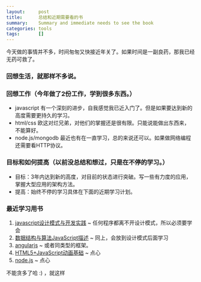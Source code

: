 ```yaml
---
layout:     post
title:      总结和近期需要看的书
summary:    Summary and immediate needs to see the book
categories: tools
tags:       []
---
```


今天做的事情并不多，时间匆匆又快接近年关了。如果时间是一副良药，那我已经无药可救了。

### 回想生活，就那样不多说。

### 回想工作（今年做了2份工作，学到很多东西。）
* javascript 有一个深刻的进步，自我感觉我已近入门了。但是如果要达到新的高度需要更持久的学习。
* html/css 欧这对烂兄弟，对他们的掌握还是很有限。只能说能做出东西来，不能算好。
* node.js/mongodb 最近也有在一直学习，总的来说还可以。如果做网络编程还需要看HTTP协议。

### 目标和如何提高（以前没总结和想过，只是在不停的学习。）
* 目标：3年内达到新的高度，对目前的状态进行突破。写一些有力度的应用，掌握大型应用的架构方法。
* 提高：始终不停的学习具体在下面的近期学习计划。

### 最近学习用书
1. [javascript设计模式与开发实践](http://item.jd.com/11686375.html) ~ 任何程序都离不开设计模式，所以必须要学会
2. [数据结构与算法JavaScript描述](http://item.jd.com/11523857.html) ~ 同上，会放到设计模式后面学习
3. [angularjs](http://docs.angularjs.cn/api) ~ 或者同类型的框架。
4. [HTML5+JavaScript动画基础](http://item.jd.com/1056089175.html) ~ 点心
5. [node.js](https://nodejs.org/en/) ~ 点心

不能贪多了哈 :) ，就这样
